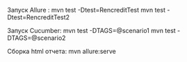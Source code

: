 Запуск Allure : mvn test -Dtest=RencreditTest
                mvn test -Dtest=RencreditTest2
                
Запуск Cucumber: mvn test -DTAGS=@scenario1
                 mvn test -DTAGS=@scenario2

Сборка html отчета: mvn allure:serve
